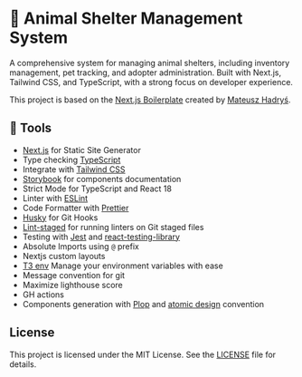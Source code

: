 # 🐾 Animal Shelter Management System

A comprehensive system for managing animal shelters, including inventory management, pet tracking, and adopter administration. Built with Next.js, Tailwind CSS, and TypeScript, with a strong focus on developer experience.

This project is based on the [Next.js Boilerplate](https://github.com/hadrysm/nextjs-boilerplate) created by [Mateusz Hadryś](https://github.com/hadrysm).

## 🚀 Tools

- [Next.js](https://nextjs.org) for Static Site Generator
- Type checking [TypeScript](https://www.typescriptlang.org)
- Integrate with [Tailwind CSS](https://tailwindcss.com)
- [Storybook](https://storybook.js.org) for components documentation
- Strict Mode for TypeScript and React 18
- Linter with [ESLint](https://eslint.org)
- Code Formatter with [Prettier](https://prettier.io)
- [Husky](https://typicode.github.io/husky/#/) for Git Hooks
- [Lint-staged](https://github.com/okonet/lint-staged) for running linters on Git staged files
- Testing with [Jest](https://jestjs.io/) and [react-testing-library](https://testing-library.com/)
- Absolute Imports using `@` prefix
- Nextjs custom layouts
- [T3 env](https://env.t3.gg/) Manage your environment variables with ease
- Message convention for git
- Maximize lighthouse score
- GH actions
- Components generation with [Plop](https://plopjs.com/) and [atomic design](https://bradfrost.com/blog/post/atomic-web-design/) convention

## License

This project is licensed under the MIT License. See the [LICENSE](LICENSE) file for details.
